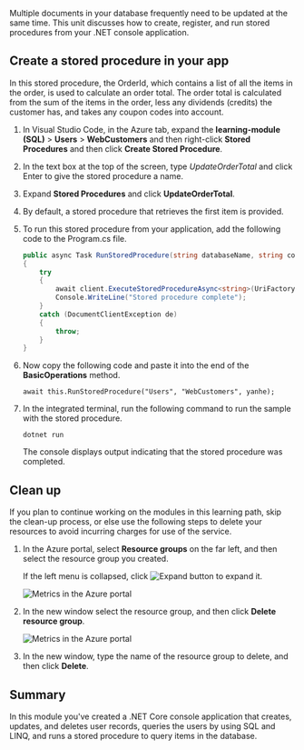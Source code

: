 Multiple documents in your database frequently need to be updated at the same time. This unit discusses how to create, register, and run stored procedures from your .NET console application.

## Create a stored procedure in your app

In this stored procedure, the OrderId, which contains a list of all the items in the order, is used to calculate an order total. The order total is calculated from the sum of the items in the order, less any dividends (credits) the customer has, and takes any coupon codes into account.

1. In Visual Studio Code, in the Azure tab, expand the **learning-module (SQL)** > **Users** > **WebCustomers** and then right-click **Stored Procedures** and then click **Create Stored Procedure**.

1. In the text box at the top of the screen, type *UpdateOrderTotal* and click Enter to give the stored procedure a name.

1. Expand **Stored Procedures** and click **UpdateOrderTotal**.

1. By default, a stored procedure that retrieves the first item is provided.

1. To run this stored procedure from your application, add the following code to the Program.cs file.

    ```csharp
    public async Task RunStoredProcedure(string databaseName, string collectionName, User user)
    {
        try
        {
            await client.ExecuteStoredProcedureAsync<string>(UriFactory.CreateStoredProcedureUri(databaseName, collectionName, "sample"), new RequestOptions { PartitionKey = new PartitionKey(user.UserId) });
            Console.WriteLine("Stored procedure complete");
        }
        catch (DocumentClientException de)
        {
            throw;
        }
    }
    ```
    <!--TODO: Update sproc to take order total and check for available dividend, and use of summer coupon code, and provide updated total-->

1. Now copy the following code and paste it into the end of the **BasicOperations** method.

    ```
    await this.RunStoredProcedure("Users", "WebCustomers", yanhe);
    ```

1. In the integrated terminal, run the following command to run the sample with the stored procedure.

    ```
    dotnet run
    ```
    The console displays output indicating that the stored procedure was completed.

## Clean up
<!---TODO: Update for sandbox?--->

If you plan to continue working on the modules in this learning path, skip the clean-up process, or else use the following steps to delete your resources to avoid incurring charges for use of the service.

1. In the Azure portal, select **Resource groups** on the far left, and then select the resource group you created.  

    If the left menu is collapsed, click ![Expand button](../media/5-javascript-programming/expand.png) to expand it.

   ![Metrics in the Azure portal](../media/5-javascript-programming/delete-resources-select.png)

1. In the new window select the resource group, and then click **Delete resource group**.

   ![Metrics in the Azure portal](../media/5-javascript-programming/delete-resources.png)

1. In the new window, type the name of the resource group to delete, and then click **Delete**.

## Summary

In this module you've created a .NET Core console application that creates, updates, and deletes user records, queries the users by using SQL and LINQ, and runs a stored procedure to query items in the database.